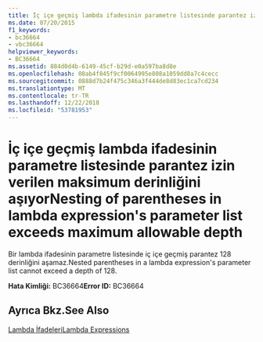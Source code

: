 ```yaml
---
title: İç içe geçmiş lambda ifadesinin parametre listesinde parantez izin verilen maksimum derinliğini aşıyor
ms.date: 07/20/2015
f1_keywords:
- bc36664
- vbc36664
helpviewer_keywords:
- BC36664
ms.assetid: 884d0d4b-6149-45cf-b29d-e0a597ba8d8e
ms.openlocfilehash: 08ab4f845f9cf0064995e808a1059dd8a7c4cecc
ms.sourcegitcommit: 0888d7b24f475c346a3f444de8d83ec1ca7cd234
ms.translationtype: MT
ms.contentlocale: tr-TR
ms.lasthandoff: 12/22/2018
ms.locfileid: "53781953"
---
```

# <a name="nesting-of-parentheses-in-lambda-expressions-parameter-list-exceeds-maximum-allowable-depth"></a><span data-ttu-id="33d73-102">İç içe geçmiş lambda ifadesinin parametre listesinde parantez izin verilen maksimum derinliğini aşıyor</span><span class="sxs-lookup"><span data-stu-id="33d73-102">Nesting of parentheses in lambda expression's parameter list exceeds maximum allowable depth</span></span>
<span data-ttu-id="33d73-103">Bir lambda ifadesinin parametre listesinde iç içe geçmiş parantez 128 derinliğini aşamaz.</span><span class="sxs-lookup"><span data-stu-id="33d73-103">Nested parentheses in a lambda expression's parameter list cannot exceed a depth of 128.</span></span>  
  
 <span data-ttu-id="33d73-104">**Hata Kimliği:** BC36664</span><span class="sxs-lookup"><span data-stu-id="33d73-104">**Error ID:** BC36664</span></span>  
  
## <a name="see-also"></a><span data-ttu-id="33d73-105">Ayrıca Bkz.</span><span class="sxs-lookup"><span data-stu-id="33d73-105">See Also</span></span>  
 [<span data-ttu-id="33d73-106">Lambda İfadeleri</span><span class="sxs-lookup"><span data-stu-id="33d73-106">Lambda Expressions</span></span>](../../visual-basic/programming-guide/language-features/procedures/lambda-expressions.md)
